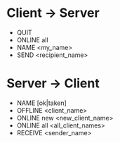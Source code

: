 # Client -> Server
* QUIT
* ONLINE all
* NAME <my_name>
* SEND <recipient_name> <message>

# Server -> Client
* NAME [ok|taken]
* OFFLINE <client_name>
* ONLINE new <new_client_name>
* ONLINE all <all_client_names>
* RECEIVE <sender_name> <message>
